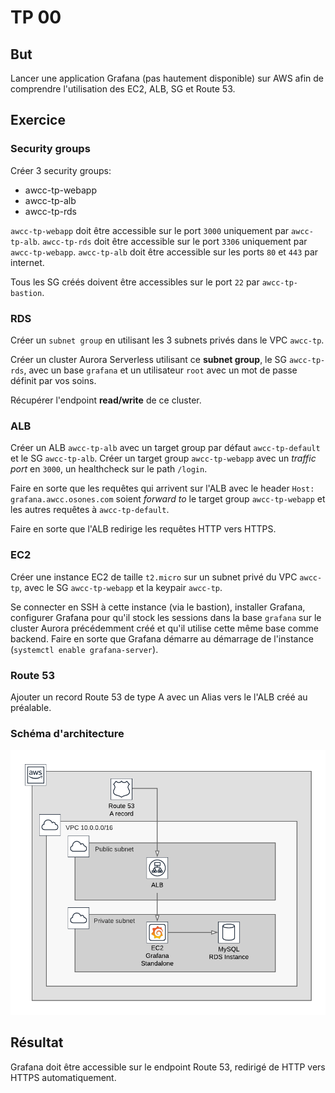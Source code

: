 # TP 00

## But

Lancer une application Grafana (pas hautement disponible) sur AWS afin de
comprendre l'utilisation des EC2, ALB, SG et Route 53.

## Exercice

### Security groups

Créer 3 security groups:

  - awcc-tp-webapp
  - awcc-tp-alb
  - awcc-tp-rds
  
`awcc-tp-webapp` doit être accessible sur le port `3000` uniquement par `awcc-tp-alb`.
`awcc-tp-rds` doit être accessible sur le port `3306` uniquement par `awcc-tp-webapp`.
`awcc-tp-alb` doit être accessible sur les ports `80` et `443` par internet.

Tous les SG créés doivent être accessibles sur le port `22` par
`awcc-tp-bastion`.

### RDS

Créer un `subnet group` en utilisant les 3 subnets privés dans le VPC
`awcc-tp`.

Créer un cluster Aurora Serverless utilisant ce __subnet group__, le SG `awcc-tp-rds`,
avec un base `grafana` et un utilisateur `root` avec un mot de passe définit
par vos soins.

Récupérer l'endpoint __read/write__ de ce cluster.

### ALB

Créer un ALB `awcc-tp-alb` avec un target group par défaut `awcc-tp-default` et
le SG `awcc-tp-alb`.
Créer un target group `awcc-tp-webapp` avec un _traffic port_ en `3000`, un
healthcheck sur le path `/login`.

Faire en sorte que les requêtes qui arrivent sur l'ALB avec le header `Host:
grafana.awcc.osones.com` soient _forward to_ le target group `awcc-tp-webapp`
et les autres requêtes à `awcc-tp-default`.

Faire en sorte que l'ALB redirige les requêtes HTTP vers HTTPS.

### EC2

Créer une instance EC2 de taille `t2.micro` sur un subnet privé du VPC
`awcc-tp`, avec le SG `awcc-tp-webapp` et la keypair `awcc-tp`.

Se connecter en SSH à cette instance (via le bastion), installer Grafana,
configurer Grafana pour qu'il stock les sessions dans la base `grafana` sur le
cluster Aurora précédemment créé et qu'il utilise cette même base comme
backend.
Faire en sorte que Grafana démarre au démarrage de l'instance (`systemctl
enable grafana-server`).

### Route 53

Ajouter un record Route 53 de type A avec un Alias vers le l'ALB créé au
préalable.

### Schéma d'architecture

![](../../images/aws-tp-00.png)

## Résultat

Grafana doit être accessible sur le endpoint Route 53, redirigé de HTTP vers
HTTPS automatiquement.
